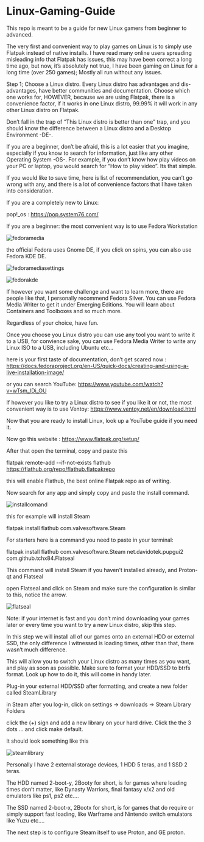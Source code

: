# Linux-Gaming-Guide
This repo is meant to be a guide for new Linux gamers from beginner to advanced.

The very first and convenient way to play games on Linux is to simply use Flatpak instead of native installs. I have read many online users spreading misleading info that Flatpak has issues, this may have been correct a long time ago, but now, it’s absolutely not true, I have been gaming on Linux for a long time (over 250 games); Mostly all run without any issues.

Step 1; Choose a Linux distro.
Every Linux distro has advantages and dis-advantages, have better communities and documentation. Choose which one works for, HOWEVER, because we are using Flatpak, there is a convenience factor, if it works in one Linux distro, 99.99% it will work in any other Linux distro on Flatpak.

Don’t fall in the trap of “This Linux distro is better than one” trap, and you should know the difference between a Linux distro and a Desktop Environment -DE-.

If you are a beginner, don’t be afraid, this is a lot easier that you imagine, especially if you know to search for information, just like any other Operating System -OS-. For example, if you don’t know how play videos on your PC or laptop, you would search for “How to play video”. Its that simple.

If you would like to save time, here is list of recommendation, you can’t go wrong with any, and there is a lot of convenience factors that I have taken into consideration.

If you are a completely new to Linux:

pop!_os : https://pop.system76.com/ 

If you are a beginner: the most convenient way is to use Fedora Workstation

![fedoramedia](https://user-images.githubusercontent.com/23434177/235343901-5ad29480-1fbb-492d-a746-5d4a12ea0833.jpg)

the official Fedora uses Gnome DE, if you click on spins, you can also use Fedora KDE DE.

![fedoramediasettings](https://user-images.githubusercontent.com/23434177/235343924-62bcfee1-d46d-4644-8250-ea6e99c7f158.png)

![fedorakde](https://user-images.githubusercontent.com/23434177/235343937-268cf11b-b398-4d82-bdfb-5c8291acbbb6.jpg)


If however you want some challenge and want to learn more, there are people like that, I personally recommend Fedora Silver. You can use Fedora Media Writer to get it under Emerging Editions.
You will learn about Containers and Toolboxes and so much more.

Regardless of your choice, have fun.

Once you choose you Linux distro you can use any tool you want to write it to a USB, for convience sake, you can use Fedora Media Writer to write any Linux ISO to a USB, including Ubuntu etc…

here is your first taste of documentation, don’t get scared now : https://docs.fedoraproject.org/en-US/quick-docs/creating-and-using-a-live-installation-image/

or you can search YouTube: https://www.youtube.com/watch?v=wTsm_lDi_OU

If however you like to try a Linux distro to see if you like it or not, the most convenient way is to use Ventoy: https://www.ventoy.net/en/download.html

Now that you are ready to install Linux, look up a YouTube guide if you need it.

Now go this website : https://www.flatpak.org/setup/

After that open the terminal, copy and paste this

flatpak remote-add --if-not-exists flathub https://flathub.org/repo/flathub.flatpakrepo

this will enable Flathub, the best online Flatpak repo as of writing.

Now search for any app and simply copy and paste the install command.

![installcomand](https://user-images.githubusercontent.com/23434177/235344434-bb88a1b7-f084-453d-aa36-973e6e3e157c.jpg)

this for example will install Steam

flatpak install flathub com.valvesoftware.Steam

For starters here is a command you need to paste in your terminal:

flatpak install flathub com.valvesoftware.Steam net.davidotek.pupgui2 com.github.tchx84.Flatseal

This command will install Steam if you haven't installed already, and Proton-qt and Flatseal

open Flatseal and click on Steam and make sure the configuration is similar to this, notice the arrow.

![flatseal](https://user-images.githubusercontent.com/23434177/235345839-4d5b2584-4766-4be8-8ffa-57e49a988f75.png)

Note: if your internet is fast and you don’t mind downloading your games later or every time you want to try a new Linux distro, skip this step.

In this step we will install all of our games onto an external HDD or external SSD, the only difference I witnessed is loading times, other than that, there wasn’t much difference.

This will allow you to switch your Linux distro as many times as you want, and play as soon as possible.
Make sure to format your HDD/SSD to btrfs format. Look up how to do it, this will come in handy later.

Plug-in your external HDD/SSD after formatting, and create a new folder called SteamLibrary

in Steam after you log-in, click on settings → downloads → Steam Library Folders

click the (+) sign and add a new library on your hard drive.
Click the the 3 dots … and click make default.

It should look something like this

![steamlibrary](https://user-images.githubusercontent.com/23434177/235345866-12f2617f-64de-4683-9337-537ca9b8ba5d.png)

Personally I have 2 external storage devices, 1 HDD 5 teras, and 1 SSD 2 teras.

The HDD named 2-boot-y, 2Booty for short, is for games where loading times don’t matter, like Dynasty Warriors, final fantasy x/x2 and old emulators like ps1, ps2 etc….

The SSD named 2-boot-x, 2Bootx for short, is for games that do require or simply support fast loading, like Warframe and Nintendo switch emulators like Yuzu etc….

The next step is to configure Steam itself to use Proton, and GE proton.
